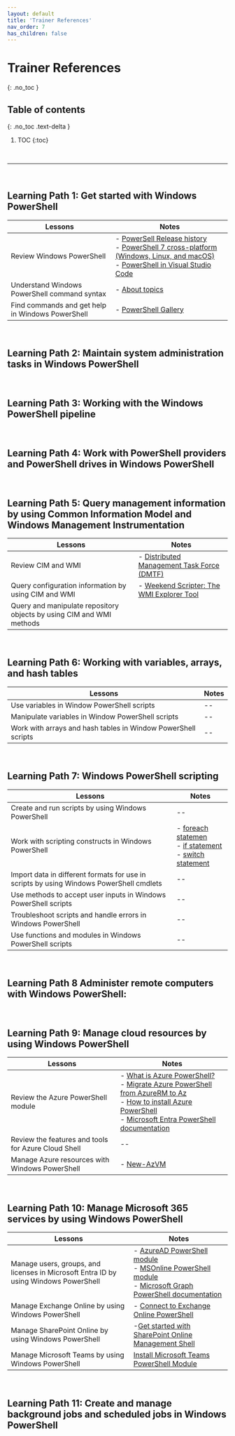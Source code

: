 ```yaml
---
layout: default
title: 'Trainer References'
nav_order: 7
has_children: false
---
```


# Trainer References
{: .no_toc }


## Table of contents
{: .no_toc .text-delta }

1. TOC
{:toc}

<br/>

---

<br/>

## Learning Path 1: Get started with Windows PowerShell


| Lessons | Notes |
| --- | --- |
| Review Windows PowerShell | - [PowerSell Release history](https://learn.microsoft.com/en-us/powershell/scripting/install/powershell-support-lifecycle#release-history) <br> - [PowerShell 7 cross-platform (Windows, Linux, and macOS)](https://github.com/PowerShell/PowerShell) <br> - [PowerShell in Visual Studio Code](https://code.visualstudio.com/docs/languages/powershell) |
| Understand Windows PowerShell command syntax | - [About topics](https://learn.microsoft.com/en-us/powershell/module/microsoft.powershell.core/about/about) | 
| Find commands and get help in Windows PowerShell |  - [PowerShell Gallery](https://www.powershellgallery.com/) | 


<br/>

## Learning Path 2: Maintain system administration tasks in Windows PowerShell

<!--
| Lessons | Notes |
| --- | --- |
| --- | --- |
-->

<br/>

## Learning Path 3: Working with the Windows PowerShell pipeline

<!--
| Lessons | Notes |
| --- | --- |
| --- | --- |
-->

<br/>


## Learning Path 4: Work with PowerShell providers and PowerShell drives in Windows PowerShell

<!--
| Lessons | Notes |
| --- | --- |
| --- | --- |
-->

<br/>

## Learning Path 5: Query management information by using Common Information Model and Windows Management Instrumentation


| Lessons | Notes |
| --- | --- |
| Review CIM and WMI | - [Distributed Management Task Force (DMTF)](https://www.dmtf.org/) |
| Query configuration information by using CIM and WMI | - [Weekend Scripter: The WMI Explorer Tool](https://devblogs.microsoft.com/scripting/weekend-scripter-the-wmi-explorer-tool/) |
| Query and manipulate repository objects by using CIM and WMI methods |  |



<br/>

## Learning Path 6: Working with variables, arrays, and hash tables

| Lessons | Notes |
| --- | --- |
| Use variables in Window PowerShell scripts |  -- | 
| Manipulate variables in Window PowerShell scripts |  -- | 
| Work with arrays and hash tables in Window PowerShell scripts |  -- | 



<br/>

## Learning Path 7: Windows PowerShell scripting


| Lessons | Notes |
| --- | --- |
| Create and run scripts by using Windows PowerShell                                         |  -- |                                    
| Work with scripting constructs in Windows PowerShell                                       | - [foreach statemen](https://learn.microsoft.com/en-us/powershell/module/microsoft.powershell.core/about/about_foreach) <br> - [if statement](https://learn.microsoft.com/en-us/powershell/module/microsoft.powershell.core/about/about_if)  <br> - [switch statement](https://learn.microsoft.com/en-us/powershell/module/microsoft.powershell.core/about/about_switch) | 
| Import data in different formats for use in scripts by using Windows PowerShell cmdlets    |  -- |
| Use methods to accept user inputs in Windows PowerShell scripts                            |  -- |
| Troubleshoot scripts and handle errors in Windows PowerShell                               |  -- |
| Use functions and modules in Windows PowerShell scripts                                    |  -- |



<br/>

## Learning Path 8 Administer remote computers with Windows PowerShell: 
<!--
| Lessons | Notes |
| --- | --- |
| --- | --- |
-->



<br/>

## Learning Path 9: Manage cloud resources by using Windows PowerShell


| Lessons | Notes |
| --- | --- |
| Review the Azure PowerShell module | - [What is Azure PowerShell?](https://learn.microsoft.com/en-us/powershell/azure/what-is-azure-powershell) <br> - [Migrate Azure PowerShell from AzureRM to Az](https://learn.microsoft.com/en-us/powershell/azure/migrate-from-azurerm-to-az) <br> - [How to install Azure PowerShell](https://learn.microsoft.com/en-us/powershell/azure/install-azure-powershell)  <br> - [Microsoft Entra PowerShell documentation](https://learn.microsoft.com/en-us/powershell/entra-powershell/) |
| Review the features and tools for Azure Cloud Shell | -- |
| Manage Azure resources with Windows PowerShell | - [New-AzVM](https://learn.microsoft.com/en-us/powershell/module/az.compute/new-azvm) |



<br/>

## Learning Path 10: Manage Microsoft 365 services by using Windows PowerShell


| Lessons | Notes |
| --- | --- |
| Manage users, groups, and licenses in Microsoft Entra ID by using Windows PowerShell | - [AzureAD PowerShell module](https://learn.microsoft.com/en-us/powershell/module/azuread) <br> - [MSOnline PowerShell module](https://learn.microsoft.com/en-us/powershell/module/MSOnline) <br> - [Microsoft Graph PowerShell documentation](https://learn.microsoft.com/en-us/powershell/microsoftgraph) |
| Manage Exchange Online by using Windows PowerShell | - [Connect to Exchange Online PowerShell](https://learn.microsoft.com/en-us/powershell/exchange/connect-to-exchange-online-powershell) |
| Manage SharePoint Online by using Windows PowerShell | -[Get started with SharePoint Online Management Shell](https://learn.microsoft.com/en-us/powershell/sharepoint/sharepoint-online/connect-sharepoint-online) | 
| Manage Microsoft Teams by using Windows PowerShell | [Install Microsoft Teams PowerShell Module](https://learn.microsoft.com/en-us/microsoftteams/teams-powershell-install) |


<br/>

## Learning Path 11: Create and manage background jobs and scheduled jobs in Windows PowerShell

<!--
| Lessons | Notes |
| --- | ---
| --- | --- |
-->


<br/>
